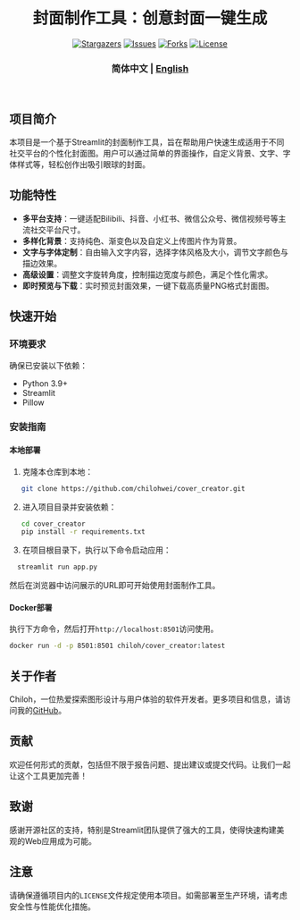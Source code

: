<div align="center">
<h1 align="center">封面制作工具：创意封面一键生成</h1>

<p align="center">
  <a href="https://github.com/chiloh/cover_creator/stargazers"><img src="https://img.shields.io/github/stars/chilohwei/cover_creator.svg?style=for-the-badge" alt="Stargazers"></a>
  <a href="https://github.com/chilohwei/cover_creator/issues"><img src="https://img.shields.io/github/issues/chilohwei/cover_creator.svg?style=for-the-badge" alt="Issues"></a>
  <a href="https://github.com/chilohwei/cover_creator/network/members"><img src="https://img.shields.io/github/forks/chilohwei/cover_creator.svg?style=for-the-badge" alt="Forks"></a>
  <a href="https://github.com/chilohwei/cover_creator/blob/main/LICENSE"><img src="https://img.shields.io/github/license/chilohwei/cover_creator.svg?style=for-the-badge" alt="License"></a>
</p>
<h3>简体中文 | <a href="README-en.md">English</a></h3>
<br>
</div>

## 项目简介
本项目是一个基于Streamlit的封面制作工具，旨在帮助用户快速生成适用于不同社交平台的个性化封面图。用户可以通过简单的界面操作，自定义背景、文字、字体样式等，轻松创作出吸引眼球的封面。

## 功能特性
- **多平台支持**：一键适配Bilibili、抖音、小红书、微信公众号、微信视频号等主流社交平台尺寸。
- **多样化背景**：支持纯色、渐变色以及自定义上传图片作为背景。
- **文字与字体定制**：自由输入文字内容，选择字体风格及大小，调节文字颜色与描边效果。
- **高级设置**：调整文字旋转角度，控制描边宽度与颜色，满足个性化需求。
- **即时预览与下载**：实时预览封面效果，一键下载高质量PNG格式封面图。

## 快速开始
### 环境要求
确保已安装以下依赖：
- Python 3.9+
- Streamlit
- Pillow

### 安装指南
#### 本地部署
1. 克隆本仓库到本地：
```bash
   git clone https://github.com/chilohwei/cover_creator.git
```

2. 进入项目目录并安装依赖：
```bash
   cd cover_creator
   pip install -r requirements.txt
```

3. 在项目根目录下，执行以下命令启动应用：
```bash
  streamlit run app.py
```
然后在浏览器中访问展示的URL即可开始使用封面制作工具。

#### Docker部署
执行下方命令，然后打开`http://localhost:8501`访问使用。

```bash
docker run -d -p 8501:8501 chiloh/cover_creator:latest
```

## 关于作者
Chiloh，一位热爱探索图形设计与用户体验的软件开发者。更多项目和信息，请访问我的[GitHub](https://github.com/chilohwei)。


## 贡献
欢迎任何形式的贡献，包括但不限于报告问题、提出建议或提交代码。让我们一起让这个工具更加完善！

## 致谢
感谢开源社区的支持，特别是Streamlit团队提供了强大的工具，使得快速构建美观的Web应用成为可能。

## 注意
请确保遵循项目内的`LICENSE`文件规定使用本项目。如需部署至生产环境，请考虑安全性与性能优化措施。